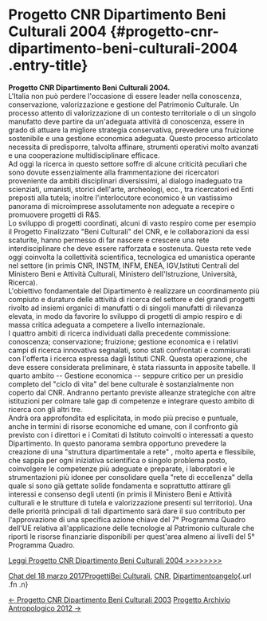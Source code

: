 Progetto CNR Dipartimento Beni Culturali 2004 {#progetto-cnr-dipartimento-beni-culturali-2004 .entry-title}
=============================================

**Progetto CNR Dipartimento Beni Culturali 2004.**\
L'Italia non può perdere l'occasione di essere leader nella conoscenza, conservazione, valorizzazione e gestione del Patrimonio Culturale. Un processo attento di valorizzazione di un contesto territoriale o di un singolo manufatto deve partire da un'adeguata attività di conoscenza, essere in grado di attuare la migliore strategia conservativa, prevedere una fruizione sostenibile e una gestione economica adeguata. Questo processo articolato necessita di predisporre, talvolta affinare, strumenti operativi molto avanzati e una cooperazione multidisciplinare efficace.\
Ad oggi la ricerca in questo settore soffre di alcune criticità peculiari che sono dovute essenzialmente alla frammentazione dei ricercatori proveniente da ambiti disciplinari diversissimi, al dialogo inadeguato tra scienziati, umanisti, storici dell'arte, archeologi, ecc., tra ricercatori ed Enti preposti alla tutela; inoltre l'interlocutore economico è un vastissimo panorama di microimprese assolutamente non adeguate a recepire o promuovere progetti di R&S. \
Lo sviluppo di progetti coordinati, alcuni di vasto respiro come per esempio il Progetto Finalizzato "Beni Culturali" del CNR, e le collaborazioni da essi scaturite, hanno permesso di far nascere e crescere una rete interdisciplinare che deve essere rafforzata e sostenuta. Questa rete vede oggi coinvolta la collettività scientifica, tecnologica ed umanistica operante nel settore (in primis CNR, INSTM, INFM, ENEA, IGV,Istituti Centrali del Ministero Beni e Attività Culturali, Ministero dell'Istruzione, Università, Ricerca). \
L'obiettivo fondamentale del Dipartimento è realizzare un coordinamento più compiuto e duraturo delle attività di ricerca del settore e dei grandi progetti rivolto ad insiemi organici di manufatti o di singoli manufatti di rilevanza elevata, in modo da favorire lo sviluppo di progetti di ampio respiro e di massa critica adeguata a competere a livello internazionale.\
I quattro ambiti di ricerca individuati dalla precedente commissione: conoscenza; conservazione; fruizione; gestione economica e i relativi campi di ricerca innovativa segnalati, sono stati confrontati e commisurati con l'offerta i ricerca espressa dagli Istituti CNR. Questa operazione, che deve essere considerata preliminare, è stata riassunta in apposite tabelle. Il quarto ambito -- Gestione economica -- seppure critico per un presidio completo del "ciclo di vita" del bene culturale è sostanzialmente non coperto dal CNR. Andranno pertanto previste alleanze strategiche con altre istituzioni per colmare tale gap di competenze e integrare questo ambito di ricerca con gli altri tre.\
Andrà ora approfondita ed esplicitata, in modo più preciso e puntuale, anche in termini di risorse economiche ed umane, con il confronto già previsto con i direttori e i Comitati di Istituto coinvolti o interessati a questo Dipartimento. In questo panorama sembra opportuno prevedere la creazione di una "struttura dipartimentale a rete" , molto aperta e flessibile, che sappia per ogni iniziativa scientifica o singolo problema posto, coinvolgere le competenze più adeguate e preparate, i laboratori e le strumentazioni più idonee per consolidare quella "rete di eccellenza" della quale si sono già gettate solide fondamenta e soprattutto attirare gli interessi e consenso degli utenti (in primis il Ministero Beni e Attività culturali e le strutture di tutela e valorizzazione presenti sul territorio). Una delle priorità principali di tali dipartimento sarà dare il suo contributo per l'approvazione di una specifica azione chiave del 7° Programma Quadro dell'UE relativa all'applicazione delle tecnologie al Patrimonio culturale che riporti le risorse finanziarie disponibili per quest'area almeno ai livelli del 5° Programma Quadro.

[Leggi Progetto CNR Dipartimento Beni Culturali 2004 \>\>\>\>\>\>\>\>](wp-content/uploads/2017/03/Progetto-CNR-Dipartimento-Beni-Culturali-2004.pdf)

[Chat del 18 marzo 2017](index22b3.html?p=842 "Permalink a Progetto CNR Dipartimento Beni Culturali 2004")[Progetti](index0b40.html?cat=9)[Bei Culturali](index4dc5.html?tag=bei-culturali), [CNR](index47bd.html?tag=cnr), [Dipartimento](index79d6.html?tag=dipartimento)[angelo](indexcd64.html?author=1 "Vedi tutti gli articoli di angelo"){.url .fn .n}

[← Progetto CNR Dipartimento Beni Culturali 2003](index89f6.html?p=831) [Progetto Archivio Antropologico 2012 →](index2487.html?p=846)
